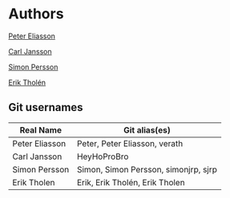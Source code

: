 # Authors

[Peter Eliasson](https://github.com/verath)

[Carl Jansson](https://github.com/HeyHoProBro)

[Simon Persson](https://github.com/simonjrp)

[Erik Tholén](https://github.com/tholene)

## Git usernames

Real Name       | Git alias(es)       
--------------- | --------------
Peter Eliasson  | Peter, Peter Eliasson, verath
Carl Jansson    | HeyHoProBro
Simon Persson   | Simon, Simon Persson, simonjrp, sjrp
Erik Tholen     | Erik, Erik Tholén, Erik Tholen  


 
